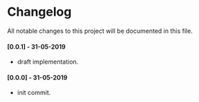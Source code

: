 # Changelog
All notable changes to this project will be documented in this file.


#### [0.0.1] - 31-05-2019
- draft implementation.

#### [0.0.0] - 31-05-2019
- init commit.

